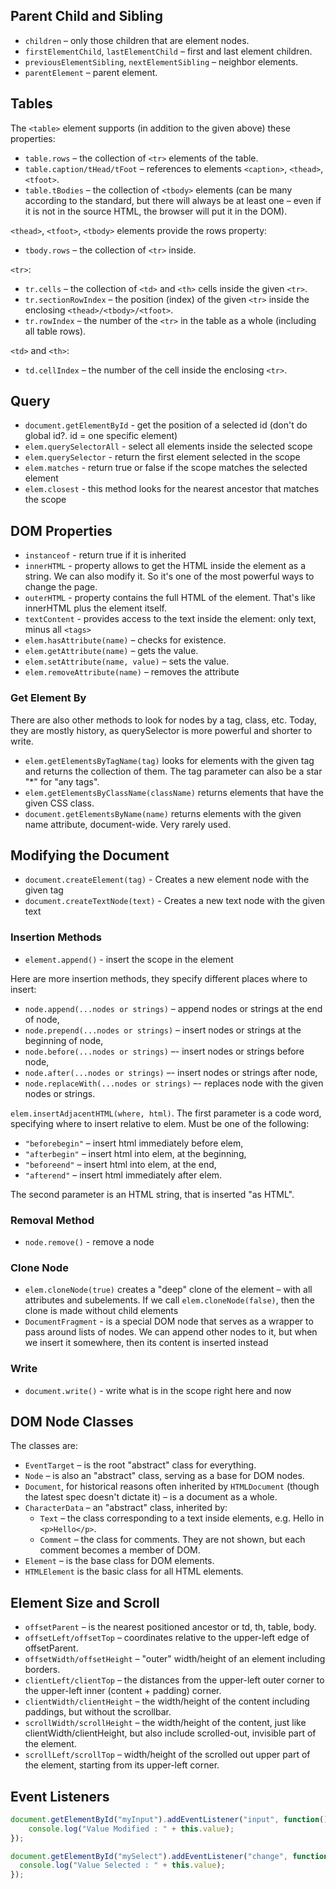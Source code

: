 ## Parent Child and Sibling

- `children` – only those children that are element nodes.
- `firstElementChild`, `lastElementChild` – first and last element children.
- `previousElementSibling`, `nextElementSibling` – neighbor elements.
- `parentElement` – parent element.


## Tables

The `<table>` element supports (in addition to the given above) these properties:

- `table.rows` – the collection of `<tr>` elements of the table.
- `table.caption/tHead/tFoot` – references to elements `<caption>`, `<thead>`, `<tfoot>`.
- `table.tBodies` – the collection of `<tbody>` elements (can be many according to the standard, but there will always be at least one – even if it is not in the source HTML, the browser will put it in the DOM).

`<thead>`, `<tfoot>`, `<tbody>` elements provide the rows property:

- `tbody.rows` – the collection of `<tr>` inside.

`<tr>`:

- `tr.cells` – the collection of `<td>` and `<th>` cells inside the given `<tr>`.
- `tr.sectionRowIndex` – the position (index) of the given `<tr>` inside the enclosing `<thead>/<tbody>/<tfoot>`.
- `tr.rowIndex` – the number of the `<tr>` in the table as a whole (including all table rows).

`<td>` and `<th>`:

- `td.cellIndex` – the number of the cell inside the enclosing `<tr>`.


## Query

- `document.getElementById` - get the position of a selected id (don't do global id?. id = one specific element)
- `elem.querySelectorAll` - select all elements inside the selected scope
- `elem.querySelector` - return the first element selected in the scope
- `elem.matches` - return true or false if the scope matches the selected element
- `elem.closest` - this method looks for the nearest ancestor that matches the scope


## DOM Properties

- `instanceof` - return true if it is inherited
- `innerHTML` - property allows to get the HTML inside the element as a string. We can also modify it. So it's one of the most powerful ways to change the page.
- `outerHTML` - property contains the full HTML of the element. That's like innerHTML plus the element itself.
- `textContent` - provides access to the text inside the element: only text, minus all `<tags>`
- `elem.hasAttribute(name)` – checks for existence.
- `elem.getAttribute(name)` – gets the value.
- `elem.setAttribute(name, value)` – sets the value.
- `elem.removeAttribute(name)` – removes the attribute


### Get Element By

There are also other methods to look for nodes by a tag, class, etc. Today, they are mostly history, as querySelector is more powerful and shorter to write.

- `elem.getElementsByTagName(tag)` looks for elements with the given tag and returns the collection of them. The tag parameter can also be a star "*" for "any tags".
- `elem.getElementsByClassName(className)` returns elements that have the given CSS class.
- `document.getElementsByName(name)` returns elements with the given name attribute, document-wide. Very rarely used.


## Modifying the Document

- `document.createElement(tag)` - Creates a new element node with the given tag
- `document.createTextNode(text)` - Creates a new text node with the given text


### Insertion Methods

- `element.append()` - insert the scope in the element

Here are more insertion methods, they specify different places where to insert:

- `node.append(...nodes or strings)` – append nodes or strings at the end of node,
- `node.prepend(...nodes or strings)` – insert nodes or strings at the beginning of node,
- `node.before(...nodes or strings)` –- insert nodes or strings before node,
- `node.after(...nodes or strings)` –- insert nodes or strings after node,
- `node.replaceWith(...nodes or strings)` –- replaces node with the given nodes or strings.

`elem.insertAdjacentHTML(where, html)`.
The first parameter is a code word, specifying where to insert relative to elem. Must be one of the following:

- `"beforebegin"` – insert html immediately before elem,
- `"afterbegin"` – insert html into elem, at the beginning,
- `"beforeend"` – insert html into elem, at the end,
- `"afterend"` – insert html immediately after elem.

The second parameter is an HTML string, that is inserted "as HTML".

### Removal Method

- `node.remove()` - remove a node


### Clone Node

- `elem.cloneNode(true)` creates a "deep" clone of the element – with all attributes and subelements. If we call `elem.cloneNode(false)`, then the clone is made without child elements
- `DocumentFragment` - is a special DOM node that serves as a wrapper to pass around lists of nodes. We can append other nodes to it, but when we insert it somewhere, then its content is inserted instead


### Write

- `document.write()` - write what is in the scope right here and now


## DOM Node Classes

The classes are:

- `EventTarget` – is the root "abstract" class for everything.
- `Node` – is also an "abstract" class, serving as a base for DOM nodes.
- `Document`, for historical reasons often inherited by `HTMLDocument` (though the latest spec doesn't dictate it) – is a document as a whole.
- `CharacterData` – an "abstract" class, inherited by:
    - `Text` – the class corresponding to a text inside elements, e.g. Hello in `<p>Hello</p>`.
    - `Comment` – the class for comments. They are not shown, but each comment becomes a member of DOM.
- `Element` – is the base class for DOM elements.
- `HTMLElement` is the basic class for all HTML elements.


## Element Size and Scroll

- `offsetParent` – is the nearest positioned ancestor or td, th, table, body.
- `offsetLeft/offsetTop` – coordinates relative to the upper-left edge of offsetParent.
- `offsetWidth/offsetHeight` – "outer" width/height of an element including borders.
- `clientLeft/clientTop` – the distances from the upper-left outer corner to the upper-left inner (content + padding) corner.
- `clientWidth/clientHeight` – the width/height of the content including paddings, but without the scrollbar.
- `scrollWidth/scrollHeight` – the width/height of the content, just like clientWidth/clientHeight, but also include scrolled-out, invisible part of the element.
- `scrollLeft/scrollTop` – width/height of the scrolled out upper part of the element, starting from its upper-left corner.


## Event Listeners

```javascript
document.getElementById("myInput").addEventListener("input", function() {
    console.log("Value Modified : " + this.value);
});
```

```javascript
document.getElementById("mySelect").addEventListener("change", function() {
  console.log("Value Selected : " + this.value);
});
```